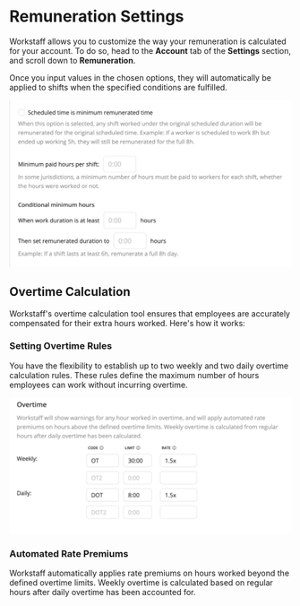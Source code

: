# Remuneration Settings 

Workstaff allows you to customize the way your remuneration is calculated for your account. To do so, head to the **Account** tab of the **Settings** section, and scroll down to **Remuneration**.

Once you input values in the chosen options, they will automatically be applied to shifts when the specified conditions are fulfilled.

![Remuneration](Images/remuneration-settings.png)


## Overtime Calculation
Workstaff's overtime calculation tool ensures that employees are accurately compensated for their extra hours worked. Here's how it works:

### Setting Overtime Rules
You have the flexibility to establish up to two weekly and two daily overtime calculation rules. These rules define the maximum number of hours employees can work without incurring overtime.

![Overtime](Images/overtime.png)

### Automated Rate Premiums
Workstaff automatically applies rate premiums on hours worked beyond the defined overtime limits. Weekly overtime is calculated based on regular hours after daily overtime has been accounted for.
